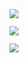 ![](C:\Users\wz\Desktop\serialportshell\image\image1.png)

![](C:\Users\wz\Desktop\serialportshell\image\image2.png)

![](C:\Users\wz\Desktop\serialportshell\image\截图_20212316092313.png)